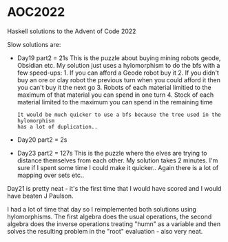 # AOC2022

Haskell solutions to the Advent of Code 2022

Slow solutions are:

  - Day19 part2 = 21s
      This is the puzzle about buying mining robots geode, Obsidian etc.
      My solution just uses a hylomorphism to do the bfs with a few speed-ups:
        1. If you can afford a Geode robot buy it
        2. If you didn't buy an ore or clay robot the previous turn when you could 
           afford it then you can't buy it the next go
        3. Robots of each material limitied to the maximum of that material you
           can spend in one turn
        4. Stock of each material limited to the maximum you can spend in the remaining time

        It would be much quicker to use a bfs because the tree used in the hylomorphism
        has a lot of duplication..
        
  - Day20 part2 = 2s
  - Day23 part2 = 127s
    This is the puzzle where the elves are trying to distance themselves from each other.
    My solution takes 2 minutes. I'm sure if I spent some time I could make it quicker..
    Again there is a lot of mapping over sets etc..

Day21 is pretty neat - it's the first time that I would have scored and I would have
beaten J Paulson. 

I had a lot of time that day so I reimplemented both solutions using hylomorphisms.
The first algebra does the usual operations, the second algebra does the inverse 
operations treating "humn" as a variable and then solves the resulting
problem in the "root" evaluation - also very neat.

